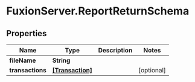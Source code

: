 # FuxionServer.ReportReturnSchema

## Properties

Name | Type | Description | Notes
------------ | ------------- | ------------- | -------------
**fileName** | **String** |  | 
**transactions** | [**[Transaction]**](Transaction.md) |  | [optional] 


